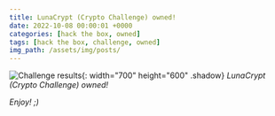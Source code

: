 ```yaml
---
title: LunaCrypt (Crypto Challenge) owned!
date: 2022-10-08 00:00:01 +0000
categories: [hack the box, owned]
tags: [hack the box, challenge, owned]
img_path: /assets/img/posts/
---
```


![Challenge results](owned-lunacrypt.png){: width="700" height="600" .shadow}
_LunaCrypt (Crypto Challenge) owned!_

_Enjoy! ;)_
